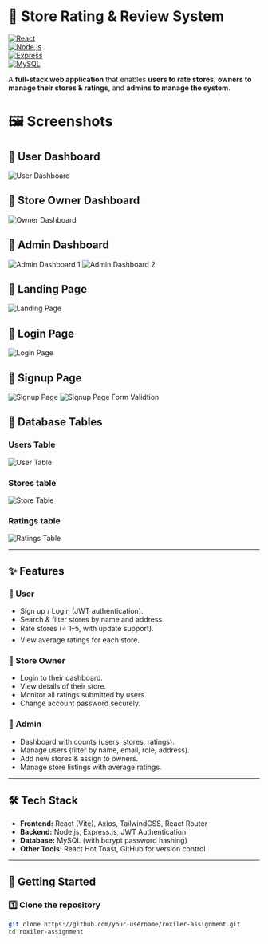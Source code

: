 # 🏪 Store Rating & Review System  

[![React](https://img.shields.io/badge/Frontend-React-blue?logo=react)](https://react.dev/)  
[![Node.js](https://img.shields.io/badge/Backend-Node.js-green?logo=node.js)](https://nodejs.org/)  
[![Express](https://img.shields.io/badge/API-Express-black?logo=express)](https://expressjs.com/)  
[![MySQL](https://img.shields.io/badge/Database-MySQL-orange?logo=mysql)](https://www.mysql.com/)  

A **full-stack web application** that enables **users to rate stores**, **owners to manage their stores & ratings**, and **admins to manage the system**.  

# 🖼️ Screenshots

## 👤 User Dashboard
![User Dashboard](client/Store-Review/public/user-dashboard.png)

## 🏪 Store Owner Dashboard
![Owner Dashboard](client/Store-Review/public/store-owner-dashboard.png)

## 🔑 Admin Dashboard
![Admin Dashboard 1](client/Store-Review/public/admin-dashboard-1.png)
![Admin Dashboard 2](client/Store-Review/public/admin-dashboard-2.png)

## 🔐 Landing Page
![Landing Page](client/Store-Review/public/landing-page.png)

## 🔐 Login Page
![Login Page](client/Store-Review/public/login-user.png)

## 📝 Signup Page
![Signup Page](client/Store-Review/public/signup-page.png)
![Signup Page Form Validtion](client/Store-Review/public/signup-form-validation.png)

## 💾 Database Tables
### Users Table
![User Table](client/Store-Review/public/users-table.png)
### Stores table
![Store Table](client/Store-Review/public/Store-table.png)
### Ratings table
![Ratings Table](client/Store-Review/public/ratings-table.png)

---

## ✨ Features  

### 👤 User  
- Sign up / Login (JWT authentication).  
- Search & filter stores by name and address.  
- Rate stores (⭐ 1–5, with update support).  
- View average ratings for each store.  

### 🏪 Store Owner  
- Login to their dashboard.  
- View details of their store.  
- Monitor all ratings submitted by users.  
- Change account password securely.  

### 🔑 Admin  
- Dashboard with counts (users, stores, ratings).  
- Manage users (filter by name, email, role, address).  
- Add new stores & assign to owners.  
- Manage store listings with average ratings.  

---

## 🛠️ Tech Stack  

- **Frontend:** React (Vite), Axios, TailwindCSS, React Router  
- **Backend:** Node.js, Express.js, JWT Authentication  
- **Database:** MySQL (with bcrypt password hashing)  
- **Other Tools:** React Hot Toast, GitHub for version control  

---

## 🚀 Getting Started  

### 1️⃣ Clone the repository  
```bash
git clone https://github.com/your-username/roxiler-assignment.git
cd roxiler-assignment
